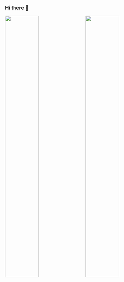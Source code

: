 ### Hi there 👋
<img align="left" width="47%" src="https://github-readme-stats.vercel.app/api?username=pincher17&show_icons=true&theme=dark" />
<img align="right" width="47%" src="https://github-readme-stats.vercel.app/api/top-langs/?username=pincher17&layout=compact" />
